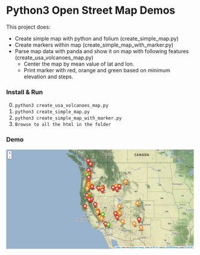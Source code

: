 # Python3 Open Street Map Demos

This project does:

- Create simple map with python and folium (create_simple_map.py)
- Create markers within map (create_simple_map_with_marker.py)
- Parse map data with panda and show it on map with following features (create_usa_volcanoes_map.py)
  - Center the map by mean value of lat and lon.
  - Print marker with red, orange and green based on minimum elevation and steps.

### Install & Run

0. `python3 create_usa_volcanoes_map.py`
1. `python3 create_simple_map.py` 
2. `python3 create_simple_map_with_marker.py`
3. `Browse to all the html in the folder`

### Demo

![alt tag](https://raw.githubusercontent.com/ultralabed/python3-folium-open-street-map/master/assets/map_with_map_data_and_marker.png)
